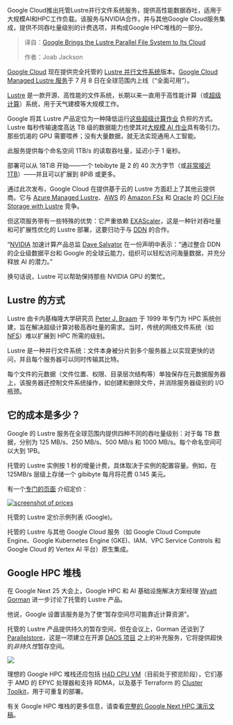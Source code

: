 
<!--
title: 谷歌云平台集成 Lustre 并行文件系统
cover: https://cdn.thenewstack.io/media/2025/07/43779f13-lustre-architecture.png
summary: Google Cloud推出托管Lustre并行文件系统服务，提供高性能数据吞吐，适用于大规模AI和HPC工作负载。该服务与NVIDIA合作，并与其他Google Cloud服务集成，提供不同吞吐量级别的计费选项，并构成Google HPC堆栈的一部分。
-->

Google Cloud推出托管Lustre并行文件系统服务，提供高性能数据吞吐，适用于大规模AI和HPC工作负载。该服务与NVIDIA合作，并与其他Google Cloud服务集成，提供不同吞吐量级别的计费选项，并构成Google HPC堆栈的一部分。

> 译自：[Google Brings the Lustre Parallel File System to Its Cloud](https://thenewstack.io/google-brings-the-lustre-parallel-file-system-to-its-cloud/)
> 
> 作者：Joab Jackson

[Google Cloud](https://thenewstack.io/need-a-trillion-parameter-llm-google-cloud-is-for-you/) 现在提供完全托管的 [Lustre 并行文件系统](https://wiki.lustre.org/images/6/64/LustreArchitecture-v4.pdf)版本。[Google Cloud Managed Lustre 服务](https://www.ddn.com/press-releases/google-cloud-launches-general-availability-of-managed-lustre-powered-by-ddns-exascaler-technology/)于 7 月 8 日在全球范围内上线（“全面可用”）。

[Lustre](https://www.lustre.org/) 是一款开源、高性能的文件系统，长期以来一直用于高性能计算（或[超级计算](https://thenewstack.io/xs-colossus-supercomputer-changes-the-sc500-performance-game/)）系统，用于天气建模等大规模工作。

Google 将其 Lustre 产品定位为一种降低运行[这些超级计算作业](https://cloud.google.com/products/managed-lustre?hl=en#high-performance-computing-hpc) 负担的方式。Lustre 每秒传输速度高达 TB 级的数据能力也使其对[大规模 AI 作业](https://cloud.google.com/products/managed-lustre?hl=en#artificial-intelligence-ai-or-machine-learning-ml-workloads)具有吸引力。那些饥渴的 GPU 需要喂养；没有大量数据，就无法实现通用人工智能。

此服务提供每个命名空间 1TB/s 的读取吞吐量，延迟小于 1 毫秒。

部署可以从 18TiB 开始——一个 tebibyte 是 2 的 40 次方字节（或[非常接近 1TB](https://simple.wikipedia.org/wiki/Tebibyte)）——并且可以扩展到 8PiB 或更多。

通过此次发布，Google Cloud 在提供基于云的 Lustre 方面赶上了其他云提供商。它与 [Azure Managed Lustre](https://azure.microsoft.com/en-us/pricing/details/managed-lustre/)、[AWS](https://aws.amazon.com/?utm_content=inline+mention) 的 [Amazon FSx](https://docs.aws.amazon.com/fsx/latest/LustreGuide/what-is.html) 和 [Oracle](https://developer.oracle.com/?utm_content=inline+mention) 的 [OCI File Storage with Lustre](https://www.oracle.com/cloud/storage/file-storage-with-lustre/) 竞争。

但这项服务带有一些特殊的优势：它严重依赖 [EXAScaler](https://www.ddn.com/products/lustre-file-system-exascaler/)，这是一种针对吞吐量和可扩展性优化的 Lustre 部署，这要归功于与 [DDN](https://www.ddn.com/about-us/) 的合作。

“[NVIDIA](https://thenewstack.io/nvidia-gtc-2025-wrap-up-18-new-products-to-watch/) 加速计算产品总监 [Dave Salvator](https://www.linkedin.com/in/davesalvator/) 在一份声明中表示：“通过整合 DDN 的企业级数据平台和 Google 的全球云能力，组织可以轻松访问海量数据，并充分释放 AI 的潜力。”

换句话说，Lustre 可以帮助保持那些 NVIDIA GPU 的繁忙。

## Lustre 的方式

Lustre 由卡内基梅隆大学研究员 [Peter J. Braam](https://www.braam.io/) 于 1999 年专门为 HPC 系统创建，旨在解决超级计算对极高吞吐量的需求。当时，传统的网络文件系统（如 [NFS](https://thenewstack.io/linux-create-and-connect-to-an-nfs-share/)）难以扩展到 HPC 所需的级别。

Lustre 是一种并行文件系统：文件本身被分片到多个服务器上以实现更快的访问，并且每个服务器可以同时传输其比特。

每个文件的元数据（文件位置、权限、目录层次结构等）单独保存在元数据服务器上，该服务器还控制文件系统操作，如创建和删除文件，并消除服务器级别的 I/O 瓶颈。

## 它的成本是多少？

Google 的 Lustre 服务在全球范围内提供四种不同的吞吐量级别：对于每 TB 数据，分别为 125 MB/s、250 MB/s、500 MB/s 和 1000 MB/s。每个命名空间可以大到 1PB。

托管的 Lustre 实例按 1 秒的增量计费，具体取决于实例的配置容量。例如，在 125MB/s 层级上存储一个 gibibyte 每月将花费 0.145 美元。

有一个[专门的页面](https://cloud.google.com/products/managed-lustre/pricing?hl=en) 介绍定价：

[![screenshot of prices](https://cdn.thenewstack.io/media/2025/07/51a50693-lustre-pricing-1024x270.jpg)](https://cdn.thenewstack.io/media/2025/07/51a50693-lustre-pricing-1024x270.jpg)

托管的 Lustre 定价示例列表 (Google)。

托管的 Lustre 与其他 Google Cloud 服务（如 Google Cloud Compute Engine、Google Kubernetes Engine (GKE)、IAM、VPC Service Controls 和 Google Cloud 的 Vertex AI 平台）原生集成。

## Google HPC 堆栈

在 Google Next 25 大会上，Google HPC 和 AI 基础设施解决方案经理 [Wyatt Gorman](https://www.linkedin.com/in/wyattgorman/) 进一步讨论了托管的 Lustre 产品。

他说，Google 设置该服务是为了使“暂存空间尽可能靠近计算资源”。

托管的 Lustre 产品提供持久的暂存空间，但在会议上，Gorman 还谈到了 [Parallelstore](https://cloud.google.com/parallelstore?hl=en)，这是一项建立在开源 [DAOS 项目](https://daos.io/) 之上的补充服务，它将提供超快的*非持久性*暂存空间。

![](https://cdn.thenewstack.io/media/2025/07/1768c07c-google-managed-lustre-1024x569.png)

理想的 Google HPC 堆栈还应包括 [H4D CPU VM](https://cloud.google.com/blog/products/compute/new-h4d-vms-optimized-for-hpc)（目前处于预览阶段），它们基于 AMD 的 EPYC 处理器和支持 RDMA，以及基于 Terraform 的 [Cluster Toolkit](https://cloud.google.com/cluster-toolkit/docs/overview)，用于可重复的部署。

有关 Google HPC 堆栈的更多信息，请查看[完整的 Google Next HPC 演示文稿](https://cloud.withgoogle.com/next/25/session-library?session=BRK2-019)。